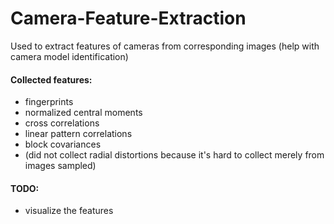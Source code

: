 # Camera-Feature-Extraction
Used to extract features of cameras from corresponding images (help with camera model identification)

#### Collected features:
* fingerprints
* normalized central moments
* cross correlations
* linear pattern correlations
* block covariances
* (did not collect radial distortions because it's hard to collect merely from images sampled)

#### TODO:
* visualize the features
